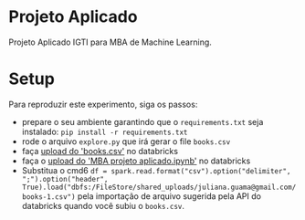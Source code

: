 # Projeto Aplicado
Projeto Aplicado IGTI para MBA de Machine Learning.

# Setup
Para reproduzir este experimento, siga os passos:
* prepare o seu ambiente garantindo que o `requirements.txt` seja instalado: `pip install -r requirements.txt`
* rode o arquivo `explore.py` que irá gerar o file `books.csv`
* faça [upload do 'books.csv'](https://docs.databricks.com/data/data.html) no databricks
* faça o [upload do 'MBA projeto aplicado.ipynb'](https://docs.databricks.com/data/data.html) no databricks
* Substitua o cmd6 `df = spark.read.format("csv").option("delimiter", ";").option("header", True).load("dbfs:/FileStore/shared_uploads/juliana.guama@gmail.com/books-1.csv")` pela importação de arquivo sugerida pela API do databricks quando você subiu o `books.csv`.



